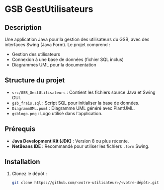 # GSB GestUtilisateurs

## Description
Une application Java pour la gestion des utilisateurs du GSB, avec des interfaces Swing (Java Form). Le projet comprend :
- Gestion des utilisateurs
- Connexion à une base de données (fichier SQL inclus)
- Diagrammes UML pour la documentation

## Structure du projet
- `src/GSB_GestUtilisateurs` : Contient les fichiers source Java et Swing GUI.
- `gsb_frais.sql` : Script SQL pour initialiser la base de données.
- `DiagrammUML.puml` : Diagramme UML généré avec PlantUML.
- `gsblogo.png` : Logo utilisé dans l'application.

## Prérequis
- **Java Development Kit (JDK)** : Version 8 ou plus récente.
- **NetBeans IDE** : Recommandé pour utiliser les fichiers `.form` Swing.

## Installation
1. Clonez le dépôt :
   ```bash
   git clone https://github.com/<votre-utilisateur>/<votre-dépôt>.git

